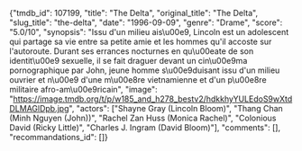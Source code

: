{"tmdb_id": 107199, "title": "The Delta", "original_title": "The Delta", "slug_title": "the-delta", "date": "1996-09-09", "genre": "Drame", "score": "5.0/10", "synopsis": "Issu d'un milieu ais\u00e9, Lincoln est un adolescent qui partage sa vie entre sa petite amie et les hommes qu'il accoste sur l'autoroute. Durant ses errances nocturnes en qu\u00eate de son identit\u00e9 sexuelle, il se fait draguer devant un cin\u00e9ma pornographique par John, jeune homme s\u00e9duisant issu d'un milieu ouvrier et n\u00e9 d'une m\u00e8re vietnamienne et d'un p\u00e8re militaire afro-am\u00e9ricain", "image": "https://image.tmdb.org/t/p/w185_and_h278_bestv2/hdkkhyYULEdoS9wXtdDLMAGlDpb.jpg", "actors": ["Shayne Gray (Lincoln Bloom)", "Thang Chan (Minh Nguyen (John))", "Rachel Zan Huss (Monica Rachel)", "Colonious David (Ricky Little)", "Charles J. Ingram (David Bloom)"], "comments": [], "recommandations_id": []}